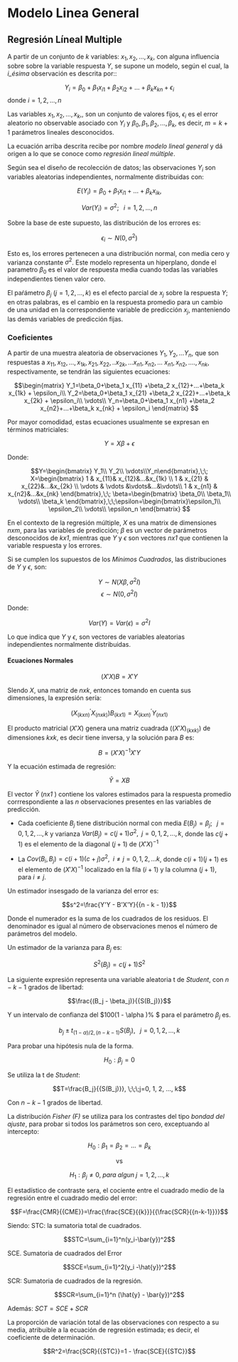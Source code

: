 # Modelo Linea General
## Regresión Líneal Multiple

A partir de un conjunto de  <i>k</i> variables: 
$x_1, x_2, ..., x_k$, con alguna influencia sobre sobre la variable
respuesta $Y$, se supone un modelo, según el cual, la <i>i_ésima</i> 
observación es descrita por::

$$Y_i=\beta_0+\beta_1 x_{i1}+\beta_2 x_{i2}+...+\beta_k x_{kn}+ \epsilon_i$$
donde $i=1, 2, ..., n$

Las variables $x_1, x_2, ..., x_k$,, son un conjunto de valores fijos,
$\epsilon_i$ es el error aleatorio no observable asociado con $Y_i$ y
$\beta_0, \beta_1, \beta_2, ..., \beta_k$, es decir, $m=k+1$
parámetros lineales desconocidos.

La ecuación arriba descrita recibe por nombre <i>modelo lineal
general</i> y dá origen a lo que se conoce como <i>regresión 
lineal múltiple</i>.

Según sea el diseño de recolección de datos; las observaciones
$Y_i$ son variables aleatorias independientes, normalmente 
distribuidas con:

$$E(Y_i)=\beta_0+\beta_1 x_{i1}+...+\beta_k x_{ik},$$

$$Var(Y_i)=\sigma^2;\;\;\;i=1, 2, ..., n$$

Sobre la base de este supuesto, las distribución de los errores es:


$$\epsilon_i \sim N(0, \sigma^2)$$

Esto es, los errores pertenecen a una distribución normal, con media
cero y varianza constante $\sigma^2$. Este modelo representa un
hiperplano, donde el parametro $\beta_0$ es el valor de respuesta
media cuando todas las variables independientes tienen valor cero.

El paŕámetro $\beta_j$ ($j=1, 2, ..., k$) es
 el efecto parcial de $x_j$ sobre la respuesta $Y$; en otras
palabras, es el cambio en la respuesta promedio para un cambio de una unidad en la 
correspondiente variable de predicción $x_j$, manteniendo las 
demás variables de predicción fijas.

### Coeficientes

A partir de una muestra aleatoria de observaciones $Y_1, Y_2, ...
Y_n$, que son respuestas a  $x_{11}, x_{12}, ..., x_{1k}, x_{21}, x_{22}, ..x_{2k}, ...
x_{n1}, x_{n2}, ...$ 
$x_{n1}, x_{n2}, ...., x_{nk}$, respectivamente, se tendrán las
siguientes ecuaciones:

$$\begin{matrix}
Y_1=\beta_0+\beta_1 x_{11} +\beta_2 x_{12}+...+\beta_k x_{1k} + \epsilon_i\\
Y_2=\beta_0+\beta_1 x_{21} +\beta_2 x_{22}+...+\beta_k x_{2k} + \epsilon_i\\
\vdots\\
Y_n=\beta_0+\beta_1 x_{n1} +\beta_2 x_{n2}+...+\beta_k x_{nk} + \epsilon_i
\end{matrix}
$$

Por mayor comodidad, estas ecuaciones usualmente se expresan  en términos 
matriciales:

$$Y=X\beta+\epsilon$$

Donde:

$$Y=\begin{bmatrix} Y_1\\ Y_2\\ \vdots\\Y_n\end{bmatrix},\;\;
X=\begin{bmatrix} 1 & x_{11}& x_{12}&...&x_{1k} \\ 
1 & x_{21} & x_{22}&...&x_{2k} \\ 
\vdots & \vdots &\vdots&...&\vdots\\
1 & x_{n1} & x_{n2}&...&x_{nk} \end{bmatrix},\;\;
\beta=\begin{bmatrix}
\beta_0\\ \beta_1\\ \vdots\\ \beta_k
\end{bmatrix},\;\;\epsilon=\begin{bmatrix}\epsilon_1\\
\epsilon_2\\
\vdots\\
\epsilon_n
\end{bmatrix}
$$

En el contexto de la regresión múltiple, $X$ es una matrix de 
dimensiones <i>nxm</i>, para las variables de
predicción; $\beta$ es un vector de parámetros desconocidos 
de <i>kx1</i>, mientras que $Y$ y $\epsilon$ son vectores <i>nx1</i> 
que contienen la variable respuesta y los errores.
 
Si se cumplen los supuestos de los <i>Mínimos Cuadrados</I>,
las distribuciones de $Y$  y $\epsilon$, son:

$$Y \sim N(X\beta, \sigma^2I)$$
$$\epsilon \sim N(0, \sigma^2I)$$

Donde:

$$Var(Y)=Var(\epsilon)=\sigma^2I$$

Lo que indica que $Y$ y $\epsilon$, son vectores de variables 
aleatorias independientes normalmente distribuidas.

#### Ecuaciones Normales

$$(X'X)B=X'Y$$

SIendo $X$, una matriz de <i>nxk</i>, entonces tomando 
en cuenta sus dimensiones, la expresión sería:


$$(X_{(kxn)}^{'} X_{(nxk)})B_{(kx1)}=X_{(kxn)}^{'} Y_{(nx1)}$$

El producto matricial $(X'X)$ genera una matriz cuadrada
($(X'X)_{(kxk)}$) de dimensiones <i>kxk</i>, 
es decir tiene inversa, y la solución para $B$ es:

$$B=(X'X)^{-1}X'Y$$

Y la ecuación estimada de regresión:


$$\hat{Y}=XB$$

El vector $\hat{Y}$ (<i>nx1</i> ) contiene los valores 
estimados para la respuesta promedio corrrespondiente a las 
<i>n</i> observaciones presentes en las variables 
de predicción.

- Cada coeficiente $B_j$ tiene distribución normal con media 
$E(B_j)=\beta_j;\;\;\;j=0, 1, 2, ..., k$ y varianza $Var(B_j)=c(j + 1)\sigma^2,\;\;
j=0, 1, 2, ...,k$, donde las  $c(j + 1)$ es el elemento de 
la  diagonal $(j + 1)$ de  $(X'X)^{-1}$

- La $Cov(B_i, B_j)=c(i + 1)(c + j)\sigma^2,\;\;i \neq j = 0, 1, 2, ...k$,
donde $c(i + 1)(j + 1)$ es el elemento de $(X'X)^{-1}$ localizado
en la fila $(i + 1)$ y la columna $(j + 1)$, para $i \neq j$.

Un estimador insesgado de la varianza del error es:


$$s^2=\frac{Y'Y - B'X'Y}{{n - k - 1}}$$

Donde el numerador es la suma de los cuadrados de los 
residuos. El denominador es igual al número de observaciones
menos el número de parámetros del modelo.

Un estimador de la varianza para $B_j$ es:



$$S^2(B_j)=c(j + 1)S^2$$

La siguiente expresión representa una variable aleatoria
t de <i>Student</i>, con $n - k - 1$ grados de libertad:



$$\frac{(B_j - \beta_j)}{{S(B_j)}}$$

Y un intervalo de confianza del $100(1 - \alpha )\% $ para el 
parámetro $\beta_j$ es.




$$b_j \pm t_{(1-\alpha)/2, (n-k-1)}S(B_j), \;\;\;j=0, 1, 2, ..., k$$

Para probar una hipótesis nula de la forma.


$$H_0:\beta_j=0$$

Se utiliza la t de <i>Student</i>:


$$T=\frac{B_j}{{S(B_j)}}, \;\;\;j=0, 1, 2, ..., k$$

Con $n - k - 1$ grados de libertad.

La distribución <i>Fisher (F)</i> se utiliza para los contrastes
 del tipo <i>bondad del ajuste</i>, para probar
si todos los parámetros son cero, exceptuando al intercepto:


$$H_0:\beta_1=\beta_2=... =\beta_k$$

<p style="text-align:center">vs</p>

$$H_1:\beta_j \neq 0,\;para\;algun\;j=1, 2, ..., k$$ 

El estadístico de contraste sera, el cociente entre el cuadrado
medio de la regresión entre el cuadrado medio del error:

$$F=\frac{CMR}{{CME}}=\frac{\frac{SCE}{{k}}}{{\frac{SCR}{{n-k-1}}}}$$

Siendo: 
STC: la sumatoria total de cuadrados. 


$$STC=\sum_{i=1}^n(y_i-\bar{y})^2$$

SCE. Sumatoria de cuadrados del Error


$$SCE=\sum_{i=1}^2(y_i -\hat{y})^2$$

SCR: Sumatoria de cuadrados de la regresión.


$$SCR=\sum_{i=1}^n (\hat{y} - \bar{y})^2$$

Además: $SCT=SCE+SCR$


La proporción de variación total de las observaciones con 
respecto a su media, atribuible a la ecuación de regresión 
estimada; es decir, el coeficiente de determinación.


$$R^2=\frac{SCR}{{STC}}=1 - \frac{SCE}{{STC}}$$














